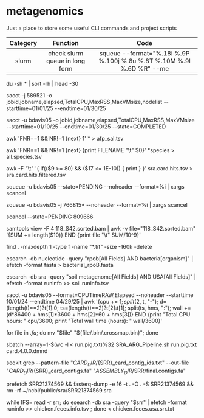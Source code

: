 # metagenomics
Just a place to store some useful CLI commands and project scripts

| Category | Function | Code |
|:---:|:---:|:---:|
|slurm|check slurm queue in long form|squeue --format="%.18i %.9P %.100j %.8u %.8T %.10M %.9l %.6D %R" --me

du -sh * | sort -rh | head -30

sacct -j 589521 -o jobid,jobname,elapsed,TotalCPU,MaxRSS,MaxVMsize,nodelist --starttime=01/01/25 --endtime=01/30/25

sacct -u bdavis05 -o jobid,jobname,elapsed,TotalCPU,MaxRSS,MaxVMsize --starttime=01/10/25 --endtime=01/30/25 --state=COMPLETED

awk 'FNR==1 && NR!=1 {next} 1' * > afp_sal.tsv

awk 'FNR==1 && NR!=1 {next} {print FILENAME "\t" $0}' *species > all.species.tsv 

awk -F "\t" '{ if(($9 >= 80) && ($17 <= 1E-10)) { print } }' sra.card.hits.tsv > sra.card.hits.filtered.tsv

squeue -u bdavis05 --state=PENDING --noheader --format=%i | xargs scancel

squeue -u bdavis05 -j 766815* --noheader --format=%i | xargs scancel

scancel --state=PENDING 809666

samtools view -F 4 118_S42.sorted.bam | awk -v file="118_S42.sorted.bam" '{SUM += length($10)} END {print file "\t" SUM/10^9}'

find . -maxdepth 1 -type f -name "*.tif" -size -160k -delete

esearch -db nucleotide -query "rpob[All Fields] AND bacteria[organism]" | efetch -format fasta > bacterial_rpoB.fasta

esearch -db sra -query "soil metagenome[All Fields] AND USA[All Fields]" | efetch -format runinfo >> soil.runinfo.tsv

sacct -u bdavis05 --format=CPUTimeRAW,Elapsed --noheader --starttime 10/01/24 --endtime 04/29/25 | awk '{cpu += $1; split($2, t, "-"); d=(length(t)==2)?t[1]:0; ts=(length(t)==2)?t[2]:t[1]; split(ts, hms, ":"); wall += (d*86400 + hms[1]*3600 + hms[2]*60 + hms[3])} END {print "Total CPU hours: " cpu/3600; print "Total wall time (hours): " wall/3600}'

for file in *.fa*; do mv "$file" "${file/.bin/.crossmap.bin}"; done

sbatch --array=1-$(wc -l < run.pig.txt)%32 SRA_ARG_Pipeline.sh run.pig.txt card.4.0.0.dmnd

seqkit grep --pattern-file "$CARD_DIR/${SRR}_card_contig_ids.txt" --out-file "$CARD_DIR/${SRR}_card_contigs.fa" "$ASSEMBLY_DIR/$SRR/final.contigs.fa"

prefetch SRR21374569 && fasterq-dump -e 16 -t . -O . -S SRR21374569 && rm -rf ~/ncbi/public/sra/SRR21374569.sra

while IFS= read -r srr; do esearch -db sra -query "$srr" | efetch -format runinfo >> chicken.feces.info.tsv ; done < chicken.feces.usa.srr.txt

